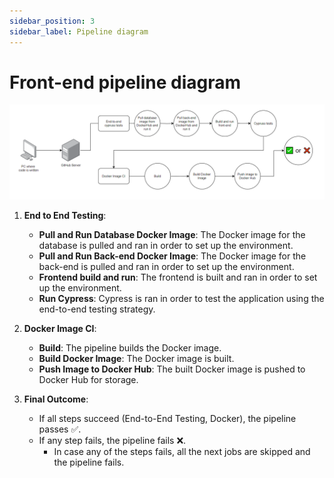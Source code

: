 ```yaml
---
sidebar_position: 3
sidebar_label: Pipeline diagram
---
```


# Front-end pipeline diagram
![Front-end pipeline diagram](img/FE_pipelineDiagram.png)


1. **End to End Testing**:
   - **Pull and Run Database Docker Image**: The Docker image for the database is pulled and ran in order to set up the environment.
   - **Pull and Run Back-end Docker Image**: The Docker image for the back-end is pulled and ran in order to set up the environment.
   - **Frontend build and run**: The frontend is built and ran in order to set up the environment.
   - **Run Cypress**: Cypress is ran in order to test the application using the end-to-end testing strategy.


2. **Docker Image CI**:
   - **Build**: The pipeline builds the Docker image.
   - **Build Docker Image**: The Docker image is built.
   - **Push Image to Docker Hub**: The built Docker image is pushed to Docker Hub for storage.

5. **Final Outcome**:
   - If all steps succeed (End-to-End Testing, Docker), the pipeline passes ✅.      
   - If any step fails, the pipeline fails ❌.
      - In case any of the steps fails, all the next jobs are skipped and the pipeline fails.